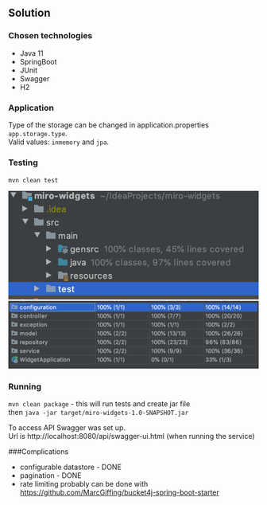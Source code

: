 ## Solution

### Chosen technologies
- Java 11
- SpringBoot
- JUnit
- Swagger
- H2

### Application

Type of the storage can be changed in application.properties `app.storage.type`.  
Valid values: `inmemory` and `jpa`.

### Testing
`mvn clean test`

![](coverage1.png)
![](coverage2.png)


### Running
`mvn clean package` - this will run tests and create jar file  
then `java -jar target/miro-widgets-1.0-SNAPSHOT.jar`

To access API Swagger was set up.  
Url is http://localhost:8080/api/swagger-ui.html (when running the service)


###Complications

- configurable datastore - DONE
- pagination - DONE
- rate limiting probably can be done with https://github.com/MarcGiffing/bucket4j-spring-boot-starter
